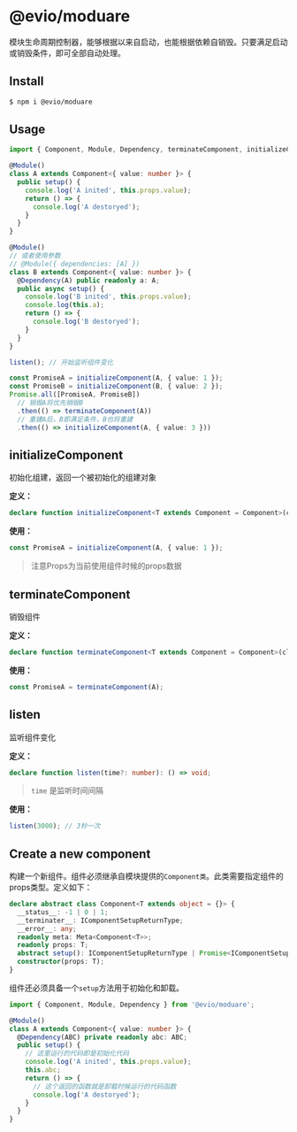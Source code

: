 # @evio/moduare

模块生命周期控制器，能够根据以来自启动，也能根据依赖自销毁。只要满足启动或销毁条件，即可全部自动处理。

## Install

```bash
$ npm i @evio/moduare
```

## Usage

```ts
import { Component, Module, Dependency, terminateComponent, initializeComponent, listen } from '@evio/moduare';

@Module()
class A extends Component<{ value: number }> {
  public setup() {
    console.log('A inited', this.props.value);
    return () => {
      console.log('A destoryed');
    }
  }
}

@Module()
// 或者使用参数
// @Module({ dependencies: [A] })
class B extends Component<{ value: number }> {
  @Dependency(A) public readonly a: A;
  public async setup() {
    console.log('B inited', this.props.value);
    console.log(this.a);
    return () => {
      console.log('B destoryed');
    }
  }
}

listen(); // 开始监听组件变化

const PromiseA = initializeComponent(A, { value: 1 });
const PromiseB = initializeComponent(B, { value: 2 });
Promise.all([PromiseA, PromiseB])
  // 销毁A将优先销毁B
  .then(() => terminateComponent(A))
  // 重建A后，B即满足条件，B也将重建
  .then(() => initializeComponent(A, { value: 3 }))
```

## initializeComponent

初始化组建，返回一个被初始化的组建对象

**定义：**

```ts
declare function initializeComponent<T extends Component = Component>(clazz: IClazz<T>, props?: PickComponentProps<T>): Promise<T>;
```

**使用：**

```ts
const PromiseA = initializeComponent(A, { value: 1 });
```

> 注意Props为当前使用组件时候的props数据

## terminateComponent

销毁组件

**定义：**

```ts
declare function terminateComponent<T extends Component = Component>(clazz: IClazz<T>): Promise<void>;
```

**使用：**

```ts
const PromiseA = terminateComponent(A);
```

## listen

监听组件变化

**定义：**

```ts
declare function listen(time?: number): () => void;
```

> `time` 是监听时间间隔

**使用：**

```ts
listen(3000); // 3秒一次
```

## Create a new component

构建一个新组件。组件必须继承自模块提供的`Component类`。此类需要指定组件的props类型。定义如下：

```ts
declare abstract class Component<T extends object = {}> {
  __status__: -1 | 0 | 1;
  __terminater__: IComponentSetupReturnType;
  __error__: any;
  readonly meta: Meta<Component<T>>;
  readonly props: T;
  abstract setup(): IComponentSetupReturnType | Promise<IComponentSetupReturnType>;
  constructor(props: T);
}
```

组件还必须具备一个`setup`方法用于初始化和卸载。

```ts
import { Component, Module, Dependency } from '@evio/moduare';

@Module()
class A extends Component<{ value: number }> {
  @Dependency(ABC) private readonly abc: ABC;
  public setup() {
    // 这里运行的代码即是初始化代码
    console.log('A inited', this.props.value);
    this.abc;
    return () => {
      // 这个返回的函数就是卸载时候运行的代码函数
      console.log('A destoryed');
    }
  }
}
```